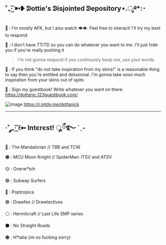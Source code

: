 ˚₊· ͟͟͞͞➳❥ ᕲottie's ᕲisjointed ᕲepository⋆.ೃ࿔*:･
------------------------------------------------------------------------------------------------------------------

🐙 : I'm mostly AFK, but I also watch :eye::eye:. Feel free to interact! I'll try my best to respond.

🍣 : I don't have TT/TD so you can do whatever you want to me. I'll just hide you if you're really pushing it
> I'm not gonna respond if you continuosly boop me, use your words.

🥩 : If you think "do not take inspiration from my skins!" is a reasonable thing to say then you're entitled and delusional. I'm gonna take *sooo* much inspiration from your skins out of spite.

:circus_tent: : Sign my guestbook! Write whatever you want on there: https://dottanic.123guestbook.com/

![image](https://github.com/dottanic/dottanic/assets/102858874/8327cd0d-19d6-443b-84af-75b0653f134b)
https://r.mtdv.me/dottanick

------------------------------------------------------------------------------------------------------------------------
·˚ ༘₊· ͟͟͞͞꒰➳ Intєrєst! ೄྀ࿐ ˊˎ-
------------------------------------------------------------------------------------------------------------------------

🔴 : The Mandalorian // TBB and TCW

🟠 : MCU Moon Knight // SpiderMan: ITSV and ATSV

🟡 : Overw*tch

🟢 : Subway Surfers

🔵 : Poptropica

🟣 : Drawfee // Drawtectives 

⚪ : Hermitcraft // Last Life SMP series

⚫ : No Straight Roads

🟤 : H*talia (im so fucking sorry)
